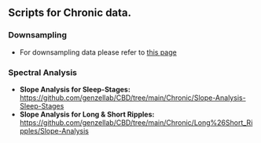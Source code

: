 ## Scripts for Chronic data.

### Downsampling
- For downsampling data please refer to [this page](https://github.com/genzellab/UMAP/tree/main/downsample)

### Spectral Analysis

 - **Slope Analysis for Sleep-Stages:** https://github.com/genzellab/CBD/tree/main/Chronic/Slope-Analysis-Sleep-Stages
 - **Slope Analysis for Long & Short Ripples:** https://github.com/genzellab/CBD/tree/main/Chronic/Long%26Short_Ripples/Slope-Analysis 
